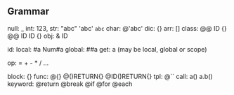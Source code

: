 ## Grammar

null: _
int: 123,
str: "abc" 'abc' `abc`
char: @'abc'
dic: {}
arr: []
class:
 @@ ID {}
 @@ ID ID {}
obj: & ID

id: 
 local: #a Num#a
 global: ##a
 get: a (may be local, global or scope)

op:
 = + - * / ...
 
block: {}
func: @{} @()RETURN{} @ID()RETURN{}
tpl: @``
call: a() a.b()
keyword: @return @break @if @for @each


## 